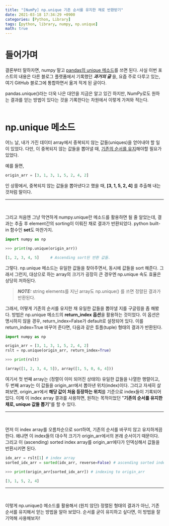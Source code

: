 ```yaml
---
title: "[NumPy] np.unique 기존 순서를 유지한 채로 반환받기"
date: 2021-03-18 17:34:29 +0900
categories: [Python, Library]
tags: [python, library, numpy, np.unique]
math: true
---
```


# 들어가며
결론부터 말하자면, numpy 말고 <u>pandas의 unique 메소드</u>를 쓰면 된다. 사실 이번 포스트의 내용은 다른 블로그 플랫폼에서 기록했던 ***과거의 글*** 을, 요즘 주로 다루고 있는, 여기 GitHub 블로그에 통합하면서 옮겨 적게 된 글이다. 
<br>

pandas.unique()라는 더욱 나은 대안을 지금은 알고 있긴 하지만, NumPy로도 원하는 결과를 얻는 방법이 있다는 것을 기록한다는 차원에서 이렇게 가져와 적는다.
<br><br>

# np.unique 메소드
어느 날, 내가 가진 데이터 array에서 중복되지 않는 값들(uniques)을 얻어내야 할 일이 있었다. 다만, 이 중복되지 않는 값들을 뽑아낼 때, <u>기존의 순서를 유지</u>해야할 필요가 있었다.
<br>

예를 들면,
```python
origin_arr = [3, 1, 3, 1, 5, 2, 4, 2]
```
인 상황에서, 중복되지 않는 값들을 뽑아낸다고 했을 때, **[3, 1, 5, 2, 4]** 를 추출해 내는 것처럼 말이다.
* * *
<br>

그리고 처음엔 그냥 막연하게 numpy.unique란 메소드를 활용하면 될 줄 알았는데, 결과는 추출 후 element간의 sorting이 이뤄진 채로 결과가 반환되었다. python built-in 함수인 **set**도 마찬가지.

```python
import numpy as np

>>> print(np.unique(origin_arr))

[1, 2, 3, 4, 5]     # Ascending sort된 반환 값들.
```

그렇다. np.unique 메소드는 유일한 값들을 찾아주면서, 동시에 값들을 sort 해준다. 그래서 그런지, 대상으로 하는 array의 크기가 굉장히 큰 경우엔 np.unique 속도 효율은 상당히 저하된다.
<br>

> **_NOTE:_** string elements를 지닌 array도 np.unique() 를 쓰면 정렬된 결과가 반환된다.

그래서, 어떻게 기존의 순서를 유지한 채 유일한 값들을 뽑아낼 지를 구글링을 좀 해봤다.
방법은 np.unique 메소드의 **return_index 옵션**을 활용하는 것이었다. 이 옵션은 명시하지 않을 경우, return_index=False가 default로 설정되어 있다. 이를 return_index=True 바꾸어 준다면, 다음과 같은 튜플(tuple) 형태의 결과가 반환된다.

```python
import numpy as np

origin_arr = [3, 1, 3, 1, 5, 2, 4, 2]
rslt = np.unique(origin_arr, return_index=True)

>>> print(rslt)

(array([1, 2, 3, 4, 5]), array([1, 5, 0, 6, 4]))
```

여기서 첫 번째 array는 (정렬이 이미 되어진 상태의) 유일한 값들을 나열한 행렬이고, 두 번째 array는 이 값들을 origin_arr에서 뽑아낸 위치(index)이다. 그리고 자세히 살펴보면, origin_arr에서 **해당 값이 처음 등장하는 위치**를 기준으로 index들이 기록되어 있다. 이제 이 index array 결과를 사용하면, 원하는 목적이었던 "**기존의 순서를 유지한 채로, unique 값들 뽑기**"를 할 수 있다.
* * *
<br>

먼저 이 index array를 오름차순으로 sort하여, 기존의 순서를 바꾸지 않고 유지하게끔 한다. 왜냐면 이 index들의 대수적 크기가 origin_arr에서의 본래 순서이기 때문이다. 그리고 이 (ascending) sorted index array를 origin_arr에다가 인덱싱해서 값들을 반환시키면 된다.

```python
idx_arr = rslt[1] # index array
sorted_idx_arr = sorted(idx_arr, reverse=False) # ascending sorted index array

>>> print(origin_arr[sorted_idx_arr]) # indexing to origin_arr

[3, 1, 5, 2, 4]
```

* * *
<br>

이렇게 np.unique() 메소드를 활용해서 (원치 않던) 정렬된 형태의 결과가 아닌, 기존 순서를 유지해서 얻는 방법을 알아 보았다. 순서를 굳이 유지하고 싶다면, 이 방법을 잘 기억해 사용해보자!